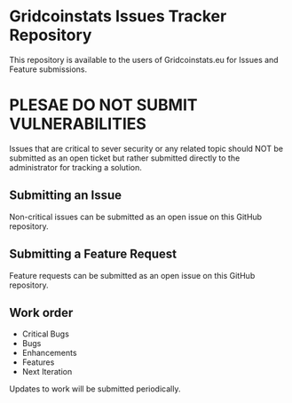 # Gridcoinstats Issues Tracker Repository
This repository is available to the users of Gridcoinstats.eu for Issues and Feature submissions.

# PLESAE DO NOT SUBMIT VULNERABILITIES
Issues that are critical to sever security or any related topic should NOT be submitted as an open ticket but rather submitted directly to the administrator for tracking a solution.

## Submitting an Issue
Non-critical issues can be submitted as an open issue on this GitHub repository.

## Submitting a Feature Request
Feature requests can be submitted as an open issue on this GitHub repository.

## Work order
- Critical Bugs
- Bugs
- Enhancements
- Features
- Next Iteration

Updates to work will be submitted periodically.
